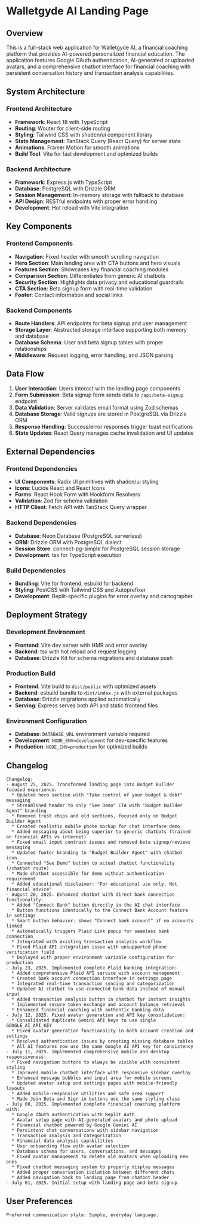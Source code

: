 # Walletgyde AI Landing Page

## Overview

This is a full-stack web application for Walletgyde AI, a financial coaching platform that provides AI-powered personalized financial education. The application features Google OAuth authentication, AI-generated or uploaded avatars, and a comprehensive chatbot interface for financial coaching with persistent conversation history and transaction analysis capabilities.

## System Architecture

### Frontend Architecture
- **Framework**: React 18 with TypeScript
- **Routing**: Wouter for client-side routing
- **Styling**: Tailwind CSS with shadcn/ui component library
- **State Management**: TanStack Query (React Query) for server state
- **Animations**: Framer Motion for smooth animations
- **Build Tool**: Vite for fast development and optimized builds

### Backend Architecture
- **Framework**: Express.js with TypeScript
- **Database**: PostgreSQL with Drizzle ORM
- **Session Management**: In-memory storage with fallback to database
- **API Design**: RESTful endpoints with proper error handling
- **Development**: Hot reload with Vite integration

## Key Components

### Frontend Components
- **Navigation**: Fixed header with smooth scrolling navigation
- **Hero Section**: Main landing area with CTA buttons and hero visuals
- **Features Section**: Showcases key financial coaching modules
- **Comparison Section**: Differentiates from generic AI chatbots
- **Security Section**: Highlights data privacy and educational guardrails
- **CTA Section**: Beta signup form with real-time validation
- **Footer**: Contact information and social links

### Backend Components
- **Route Handlers**: API endpoints for beta signup and user management
- **Storage Layer**: Abstracted storage interface supporting both memory and database
- **Database Schema**: User and beta signup tables with proper relationships
- **Middleware**: Request logging, error handling, and JSON parsing

## Data Flow

1. **User Interaction**: Users interact with the landing page components
2. **Form Submission**: Beta signup form sends data to `/api/beta-signup` endpoint
3. **Data Validation**: Server validates email format using Zod schemas
4. **Database Storage**: Valid signups are stored in PostgreSQL via Drizzle ORM
5. **Response Handling**: Success/error responses trigger toast notifications
6. **State Updates**: React Query manages cache invalidation and UI updates

## External Dependencies

### Frontend Dependencies
- **UI Components**: Radix UI primitives with shadcn/ui styling
- **Icons**: Lucide React and React Icons
- **Forms**: React Hook Form with Hookform Resolvers
- **Validation**: Zod for schema validation
- **HTTP Client**: Fetch API with TanStack Query wrapper

### Backend Dependencies
- **Database**: Neon Database (PostgreSQL serverless)
- **ORM**: Drizzle ORM with PostgreSQL dialect
- **Session Store**: connect-pg-simple for PostgreSQL session storage
- **Development**: tsx for TypeScript execution

### Build Dependencies
- **Bundling**: Vite for frontend, esbuild for backend
- **Styling**: PostCSS with Tailwind CSS and Autoprefixer
- **Development**: Replit-specific plugins for error overlay and cartographer

## Deployment Strategy

### Development Environment
- **Frontend**: Vite dev server with HMR and error overlay
- **Backend**: tsx with hot reload and request logging
- **Database**: Drizzle Kit for schema migrations and database push

### Production Build
- **Frontend**: Vite build to `dist/public` with optimized assets
- **Backend**: esbuild bundle to `dist/index.js` with external packages
- **Database**: Drizzle migrations applied automatically
- **Serving**: Express serves both API and static frontend files

### Environment Configuration
- **Database**: `DATABASE_URL` environment variable required
- **Development**: `NODE_ENV=development` for dev-specific features
- **Production**: `NODE_ENV=production` for optimized builds

## Changelog

```
Changelog:
- August 25, 2025. Transformed landing page into Budget Builder focused experience:
  * Updated hero section with "Take control of your budget & debt" messaging
  * Streamlined header to only "See Demo" CTA with "Budget Builder Agent" branding
  * Removed trust chips and old sections, focused only on Budget Builder Agent
  * Created realistic mobile phone mockup for chat interface demo
  * Added messaging about being superior to generic chatbots (trained on financial APIs vs internet)
  * Fixed email input contrast issues and removed beta signup/reviews messaging
  * Updated footer branding to "Budget Builder Agent" with chatbot icon
  * Connected "See Demo" button to actual chatbot functionality (/chatbot route)
  * Made chatbot accessible for demo without authentication requirement
  * Added educational disclaimer: "For educational use only. Not financial advice"
- August 20, 2025. Enhanced chatbot with direct bank connection functionality:
  * Added "Connect Bank" button directly in the AI chat interface
  * Button functions identically to the Connect Bank Account feature in settings
  * Smart button behavior: shows "Connect bank account" if no accounts linked
  * Automatically triggers Plaid Link popup for seamless bank connection
  * Integrated with existing transaction analysis workflow
  * Fixed Plaid API integration issue with unsupported phone verification field
  * Deployed with proper environment variable configuration for production
- July 23, 2025. Implemented complete Plaid banking integration:
  * Added comprehensive Plaid API service with account management
  * Created bank account connection interface in settings page
  * Integrated real-time transaction syncing and categorization
  * Updated AI chatbot to use connected bank data instead of manual input
  * Added transaction analysis button in chatbot for instant insights
  * Implemented secure token exchange and account balance retrieval
  * Enhanced financial coaching with authentic banking data
- July 12, 2025. Fixed avatar generation and API key consolidation:
  * Consolidated duplicate Gemini API keys to use single GOOGLE_AI_API_KEY
  * Fixed avatar generation functionality in both account creation and settings
  * Resolved authentication issues by creating missing database tables
  * All AI features now use the same Google AI API key for consistency
- July 11, 2025. Implemented comprehensive mobile and desktop responsiveness:
  * Fixed navigation buttons to always be visible with consistent styling
  * Improved mobile chatbot interface with responsive sidebar overlay
  * Enhanced message bubbles and input area for mobile screens
  * Updated avatar setup and settings pages with mobile-friendly layouts
  * Added mobile-responsive utilities and safe area support
  * Made Join Beta and Sign in buttons use the same styling class
- July 08, 2025. Implemented complete financial coaching platform with:
  * Google OAuth authentication with Replit Auth
  * Avatar setup page with AI-generated avatars and photo upload
  * Financial chatbot powered by Google Gemini AI
  * Persistent chat conversations with sidebar navigation
  * Transaction analysis and categorization
  * Financial data analysis capabilities
  * User onboarding flow with avatar selection
  * Database schema for users, conversations, and messages
  * Fixed avatar management to delete old avatars when uploading new ones
  * Fixed chatbot messaging system to properly display messages
  * Added proper conversation isolation between different chats
  * Added navigation back to landing page from chatbot header
- July 01, 2025. Initial setup with landing page and beta signup
```

## User Preferences

```
Preferred communication style: Simple, everyday language.
```